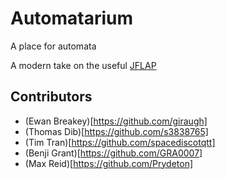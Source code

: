 # Automatarium

A place for automata

A modern take on the useful [JFLAP](https://www.jflap.org/)

## Contributors

- (Ewan Breakey)[https://github.com/giraugh]
- (Thomas Dib)[https://github.com/s3838765]
- (Tim Tran)[https://github.com/spacediscotqtt]
- (Benji Grant)[https://github.com/GRA0007]
- (Max Reid)[https://github.com/Prydeton]